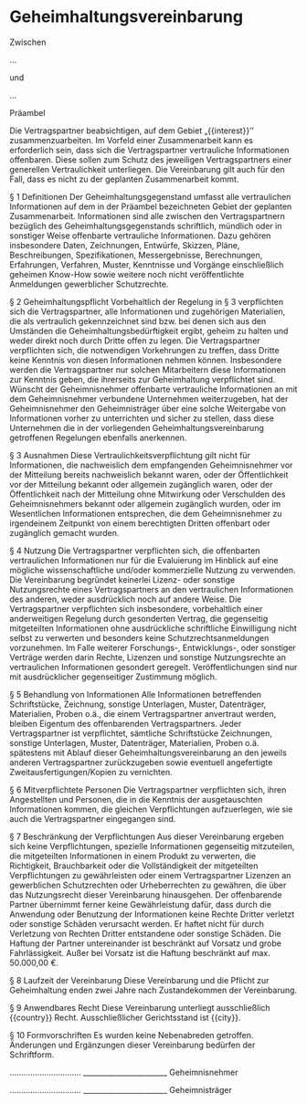 # Geheimhaltungsvereinbarung


Zwischen

...


und

...


Präambel

Die Vertragspartner beabsichtigen, auf dem Gebiet „{{interest}}’’ zusammenzuarbeiten. Im Vorfeld einer Zusammenarbeit kann es erforderlich sein, dass sich die Vertragspartner vertrauliche Informationen offenbaren. Diese sollen zum Schutz des jeweiligen Vertragspartners einer generellen Vertraulichkeit unterliegen. Die Vereinbarung gilt auch für den Fall, dass es nicht zu der geplanten Zusammenarbeit kommt.


§ 1 Definitionen
Der Geheimhaltungsgegenstand umfasst alle vertraulichen Informationen auf dem in der Präambel bezeichneten Gebiet der geplanten Zusammenarbeit. Informationen sind alle zwischen den Vertragspartnern bezüglich des Geheimhaltungsgegenstands schriftlich, mündlich oder in sonstiger Weise offenbarte vertrauliche Informationen. Dazu gehören insbesondere Daten, Zeichnungen, Entwürfe, Skizzen, Pläne, Beschreibungen, Spezifikationen, Messergebnisse, Berechnungen, Erfahrungen, Verfahren, Muster, Kenntnisse und Vorgänge einschließlich geheimen Know-How sowie weitere noch nicht veröffentlichte Anmeldungen gewerblicher Schutzrechte.

§ 2 Geheimhaltungspflicht
Vorbehaltlich der Regelung in § 3 verpflichten sich die Vertragspartner, alle Informationen und zugehörigen Materialien, die als vertraulich gekennzeichnet sind bzw. bei denen sich aus den Umständen die Geheimhaltungsbedürftigkeit ergibt, geheim zu halten und weder direkt noch durch Dritte offen zu legen. Die Vertragspartner verpflichten sich, die notwendigen Vorkehrungen zu treffen, dass Dritte keine Kenntnis von diesen Informationen nehmen können. Insbesondere werden die Vertragspartner nur solchen Mitarbeitern diese Informationen zur Kenntnis geben, die ihrerseits zur Geheimhaltung verpflichtet sind. Wünscht der Geheimnisnehmer offenbarte vertrauliche Informationen an mit dem Geheimnisnehmer verbundene Unternehmen weiterzugeben, hat der Geheimnisnehmer den Geheimnisträger über eine solche Weitergabe von Informationen vorher zu unterrichten und sicher zu stellen, dass diese Unternehmen die in der vorliegenden Geheimhaltungsvereinbarung getroffenen Regelungen ebenfalls anerkennen.


§ 3 Ausnahmen
Diese Vertraulichkeitsverpflichtung gilt nicht für Informationen, die nachweislich
dem empfangenden Geheimnisnehmer vor der Mitteilung bereits nachweislich bekannt waren, oder
der Öffentlichkeit vor der Mitteilung bekannt oder allgemein zugänglich waren, oder
der Öffentlichkeit nach der Mitteilung ohne Mitwirkung oder Verschulden des Geheimnisnehmers bekannt oder allgemein zugänglich wurden, oder
im Wesentlichen Informationen entsprechen, die dem Geheimnisnehmer zu irgendeinem Zeitpunkt von einem berechtigten Dritten offenbart oder zugänglich gemacht wurden.


§ 4 Nutzung
Die Vertragspartner verpflichten sich, die offenbarten vertraulichen Informationen nur für die Evaluierung im Hinblick auf eine mögliche wissenschaftliche und/oder kommerzielle Nutzung zu verwenden. Die Vereinbarung begründet keinerlei Lizenz- oder sonstige Nutzungsrechte eines Vertragspartners an den vertraulichen Informationen des anderen, weder ausdrücklich noch auf andere Weise. Die Vertragspartner verpflichten sich insbesondere, vorbehaltlich einer anderweitigen Regelung durch gesonderten Vertrag, die gegenseitig mitgeteilten Informationen ohne ausdrückliche schriftliche Einwilligung nicht selbst zu verwerten und besonders keine Schutzrechtsanmeldungen vorzunehmen. Im Falle weiterer Forschungs-, Entwicklungs-, oder sonstiger Verträge werden darin Rechte, Lizenzen und sonstige Nutzungsrechte an vertraulichen Informationen gesondert geregelt. Veröffentlichungen sind nur mit ausdrücklicher gegenseitiger Zustimmung möglich.


§ 5 Behandlung von Informationen
Alle Informationen betreffenden Schriftstücke, Zeichnung, sonstige Unterlagen, Muster, Datenträger, Materialien, Proben o.ä., die einem Vertragspartner anvertraut werden, bleiben Eigentum des offenbarenden Vertragspartners. Jeder Vertragspartner ist verpflichtet, sämtliche Schriftstücke Zeichnungen, sonstige Unterlagen, Muster, Datenträger, Materialien, Proben o.ä. spätestens mit Ablauf dieser Geheimhaltungsvereinbarung an den jeweils anderen Vertragspartner zurückzugeben sowie eventuell angefertigte Zweitausfertigungen/Kopien zu vernichten.


§ 6 Mitverpflichtete Personen
Die Vertragspartner verpflichten sich, ihren Angestellten und Personen, die in die Kenntnis der ausgetauschten Informationen kommen, die gleichen Verpflichtungen aufzuerlegen, wie sie auch die Vertragspartner eingegangen sind.


§ 7 Beschränkung der Verpflichtungen
Aus dieser Vereinbarung ergeben sich keine Verpflichtungen, spezielle Informationen gegenseitig mitzuteilen, die mitgeteilten Informationen in einem Produkt zu verwerten, die Richtigkeit, Brauchbarkeit oder die Vollständigkeit der mitgeteilten Verpflichtungen zu gewährleisten oder einem Vertragspartner Lizenzen an gewerblichen Schutzrechten oder Urheberrechten zu gewähren, die über das Nutzungsrecht dieser Vereinbarung hinausgehen. Der offenbarende Partner übernimmt ferner keine Gewährleistung dafür, dass durch die Anwendung oder Benutzung der Informationen keine Rechte Dritter verletzt oder sonstige Schäden verursacht werden. Er haftet nicht für durch Verletzung von Rechten Dritter entstandene oder sonstige Schäden. Die Haftung der Partner untereinander ist beschränkt auf Vorsatz und grobe Fahrlässigkeit. Außer bei Vorsatz ist die Haftung beschränkt auf max. 50.000,00 €.


§ 8 Laufzeit der Vereinbarung
Diese Vereinbarung und die Pflicht zur Geheimhaltung enden zwei Jahre nach Zustandekommen der Vereinbarung.


§ 9 Anwendbares Recht
Diese Vereinbarung unterliegt ausschließlich {{country}} Recht. Ausschließlicher Gerichtsstand ist {{city}}.


§ 10 Formvorschriften
Es wurden keine Nebenabreden getroffen. Änderungen und Ergänzungen dieser Vereinbarung bedürfen der Schriftform.



.…...........................                                                              _______________________
Geheimnisnehmer


…............................                                                              _______________________
Geheimnisträger


